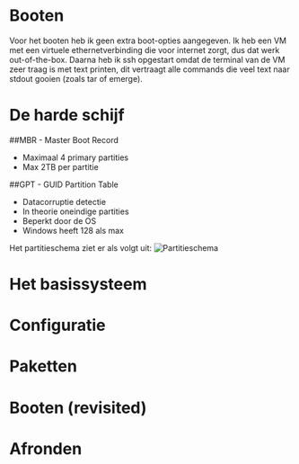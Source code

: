 # Booten
Voor het booten heb ik geen extra boot-opties aangegeven. Ik heb een VM met een virtuele ethernetverbinding die voor internet zorgt, dus dat werk out-of-the-box. Daarna heb ik ssh opgestart omdat de terminal van de VM zeer traag is met text printen, dit vertraagt alle commands die veel text naar stdout gooien (zoals tar of emerge).

# De harde schijf
##MBR - Master Boot Record
* Maximaal 4 primary partities
* Max 2TB per partitie

##GPT - GUID Partition Table
* Datacorruptie detectie
* In theorie oneindige partities
 * Beperkt door de OS
  * Windows heeft 128 als max

Het partitieschema ziet er als volgt uit:
![Partitieschema](http://cooledomeinnaam.nl/Partitieschema.png)

# Het basissysteem


# Configuratie


# Paketten


# Booten (revisited)


# Afronden

